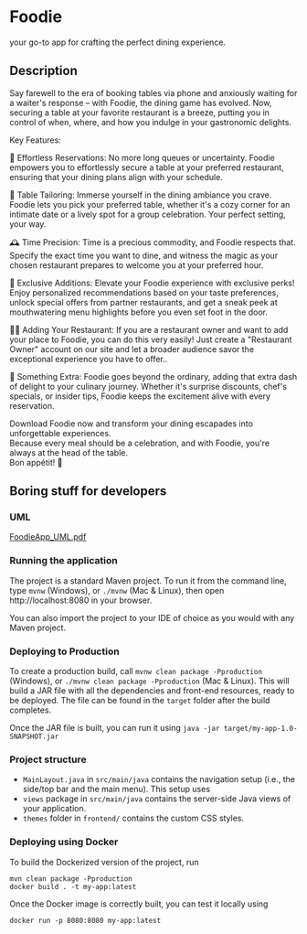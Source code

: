 # Foodie

your go-to app for crafting the perfect dining experience.

## Description

Say farewell to the era of booking tables via phone and anxiously waiting for a waiter's response – with Foodie, the dining game has evolved.
Now, securing a table at your favorite restaurant is a breeze, putting you in control of when, where, and how you indulge in your gastronomic delights.

Key Features:

📅 Effortless Reservations: No more long queues or uncertainty. Foodie empowers you to effortlessly secure a table at your preferred restaurant, 
ensuring that your dining plans align with your schedule.

🌟 Table Tailoring: Immerse yourself in the dining ambiance you crave. Foodie lets you pick your preferred table, whether it's a cozy corner for an intimate date or a lively spot for a group celebration. Your perfect setting, your way.

🕰️ Time Precision: Time is a precious commodity, and Foodie respects that. Specify the exact time you want to dine, and witness the magic as your chosen restaurant prepares to welcome you at your preferred hour.

🎁 Exclusive Additions: Elevate your Foodie experience with exclusive perks! Enjoy personalized recommendations based on your taste preferences, unlock special offers from partner restaurants, and get a sneak peek at mouthwatering menu highlights before you even set foot in the door.

👨‍💼 Adding Your Restaurant: If you are a restaurant owner and want to add your place to Foodie, you can do this very easily! Just create a "Restaurant Owner" account on our site and let a broader audience savor the exceptional experience you have to offer..

🤩 Something Extra: Foodie goes beyond the ordinary, adding that extra dash of delight to your culinary journey. Whether it's surprise discounts, chef's specials, or insider tips, Foodie keeps the excitement alive with every reservation.

Download Foodie now and transform your dining escapades into unforgettable experiences. <br> 
Because every meal should be a celebration, and with Foodie, you're always at the head of the table. <br> 
Bon appétit! 🎉

## Boring stuff for developers

### UML
[FoodieApp_UML.pdf](..%2F..%2FFoodieApp_UML.pdf)

### Running the application

The project is a standard Maven project. To run it from the command line,
type `mvnw` (Windows), or `./mvnw` (Mac & Linux), then open
http://localhost:8080 in your browser.

You can also import the project to your IDE of choice as you would with any Maven project.

### Deploying to Production

To create a production build, call `mvnw clean package -Pproduction` (Windows),
or `./mvnw clean package -Pproduction` (Mac & Linux).
This will build a JAR file with all the dependencies and front-end resources,
ready to be deployed. The file can be found in the `target` folder after the build completes.

Once the JAR file is built, you can run it using
`java -jar target/my-app-1.0-SNAPSHOT.jar`

### Project structure

- `MainLayout.java` in `src/main/java` contains the navigation setup (i.e., the
  side/top bar and the main menu). This setup uses
- `views` package in `src/main/java` contains the server-side Java views of your application.
- `themes` folder in `frontend/` contains the custom CSS styles.

### Deploying using Docker

To build the Dockerized version of the project, run

```
mvn clean package -Pproduction
docker build . -t my-app:latest
```

Once the Docker image is correctly built, you can test it locally using

```
docker run -p 8080:8080 my-app:latest
```
